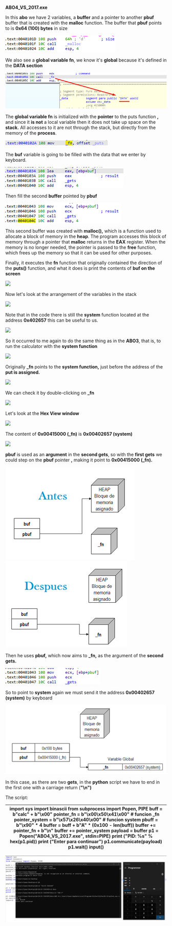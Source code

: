 **ABO4_VS_2017.exe**

In this **abo** we have 2 variables, a **buffer** and a pointer to another **pbuf** buffer that is created with the **malloc** function. The buffer that **pbuf** points to is **0x64 (100) bytes** in size

![](media/2728c63ed5fecf4ca0bda9976ca71b4c.png)

We also see a **global variable fn**, we know it's **global** because it's defined in the **DATA section**

**![](media/a210a2420bcf2d7385ba86030df50904.png)**

The **global variable fn**  is initialized with the **pointer** to the puts function **,** and since it **is not** a local variable then it does not take up space on the **stack.** All accesses to it are not through the stack, but directly from the memory of the **process**.

**![](media/2450407d74a09b17b5f7dba34c0f8e56.png)**

The **buf** variable is going to be filled with the data that we enter by keyboard.

![](media/415c931ed510484141c6b00027ba6038.png)

Then fill the second **buffer** pointed by **pbuf**

![](media/8d60c52d4479be2a1d5604f8bee5ab58.png)

This second buffer was created with **malloc(),** which is a function used to allocate a block of memory in the **heap**. The program accesses this block of memory through a pointer that **malloc** returns in the **EAX** register. When the memory is no longer needed, the pointer is passed to the **free** function, which frees up the memory so that it can be used for other purposes.

Finally, it executes the **fn** function that originally contained the direction of the **puts()** function, and what it does is print the contents of **buf on the screen**

![](media/e80858fc64d653f84616214779a25d22.png)

Now let's look at the arrangement of the variables in the stack

![](media/f70716b7ec2d7b45491107377e8323cc.png)

Note that in the code there is still the **system**  function located at the address **0x402657** this can be useful to us.

**![](media/b433264df9018f3712ae70ff3c9a2795.png)**

So it occurred to me again to do the same thing as in the **ABO3**, that is, to run the calculator with the **system function**

![](media/e069e3a6e8592808bfda0ea1b4e35480.png)

Originally **\_fn** points to the **system function,** just before the address of the **put is assigned.**

**![](media/e115f719e3652ef44f39fbc4462b71a3.png)**

We can check it by double-clicking on **\_fn**

![](media/a23e5e1924eda65886c57e71f47cf05f.png)

Let's look at the **Hex View window**

![](media/bbc2d24238a09e05f22e83f859683754.png)

The content of **0x00415000 (_fn)** is **0x00402657 (system)**

**![](media/b433264df9018f3712ae70ff3c9a2795.png)**

**pbuf**  is used as an **argument** in the **second gets**, so with the **first gets** we could step on the **pbuf** pointer **,** making it point to **0x00415000 (_fn).**

![](media/854527d73cfd31fb20ecf6f875657c2d.png)![](media/7a95a93ef7cfeafbebadfd853b7c6184.png)

Then he uses **pbuf,** which now aims to **\_fn,**  as the argument of the **second gets.**

**![](media/624c9c4af4801cbcf6d23396ebde164d.png)**

So to point to **system**  again we must send it the address **0x00402657 (system)** by keyboard

**![](media/03dc2195aa7b2bcc782c47f98cf6d63e.png)**

In this case, as there are two **gets**, in the **python**  script we have to end in the first one with a carriage return (**"\\n")**

The script:

| import sys import binascii from subprocess import Popen, PIPE  buff = b"calc" + b"\\x00"  pointer_fn = b"\\x00\\x50\\x41\\x00" \# funcion \_fn pointer_system = b"\\x57\\x26\\x40\\x00" \# funcion system pbuff = b"\\x90" \* 4  buffer = buff + b"A" \* (0x100 - len(buff)) buffer += pointer_fn + b"\\n" buffer += pointer_system  payload = buffer  p1 = Popen("ABO4_VS_2017.exe", stdin=PIPE) print ("PID: %s" % hex(p1.pid)) print ("Enter para continuar")  p1.communicate(payload) p1.wait() input() |
|-------------------------------------------------------------------------------------------------------------------------------------------------------------------------------------------------------------------------------------------------------------------------------------------------------------------------------------------------------------------------------------------------------------------------------------------------------------------------------------------------------------|

![](media/4a04f01a06496e95514e53bd3f15d6de.png)
